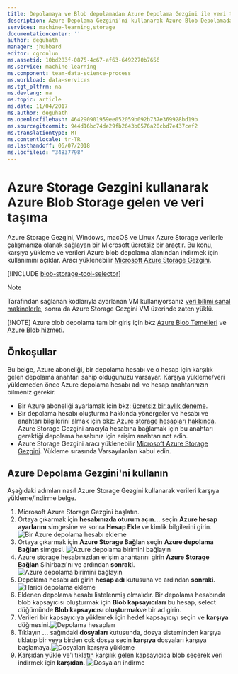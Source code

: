 ```yaml
---
title: Depolamaya ve Blob depolamadan Azure Depolama Gezgini ile veri taşıma | Microsoft Docs
description: Azure Depolama Gezgini’ni kullanarak Azure Blob Depolamadan/Depolamaya Veri Taşıma
services: machine-learning,storage
documentationcenter: ''
author: deguhath
manager: jhubbard
editor: cgronlun
ms.assetid: 10bd283f-0875-4c67-af63-6492270b7656
ms.service: machine-learning
ms.component: team-data-science-process
ms.workload: data-services
ms.tgt_pltfrm: na
ms.devlang: na
ms.topic: article
ms.date: 11/04/2017
ms.author: deguhath
ms.openlocfilehash: 464290901959ee052059b092b737e369928bd19b
ms.sourcegitcommit: 944d16bc74de29fb2643b0576a20cbd7e437cef2
ms.translationtype: MT
ms.contentlocale: tr-TR
ms.lasthandoff: 06/07/2018
ms.locfileid: "34837798"
---
```

# <a name="move-data-to-and-from-azure-blob-storage-using-azure-storage-explorer"></a>Azure Storage Gezgini kullanarak Azure Blob Storage gelen ve veri taşıma
Azure Storage Gezgini, Windows, macOS ve Linux Azure Storage verilerle çalışmanıza olanak sağlayan bir Microsoft ücretsiz bir araçtır. Bu konu, karşıya yükleme ve verileri Azure blob depolama alanından indirmek için kullanımını açıklar. Aracı yüklenebilir [Microsoft Azure Storage Gezgini](http://storageexplorer.com/).

[!INCLUDE [blob-storage-tool-selector](../../../includes/machine-learning-blob-storage-tool-selector.md)]

> [!NOTE]
> Tarafından sağlanan kodlarıyla ayarlanan VM kullanıyorsanız [veri bilimi sanal makinelerle](virtual-machines.md), sonra da Azure Storage Gezgini VM üzerinde zaten yüklü.
> 
> [!NOTE]
> Azure blob depolama tam bir giriş için bkz [Azure Blob Temelleri](../../storage/blobs/storage-dotnet-how-to-use-blobs.md) ve [Azure Blob hizmeti](https://msdn.microsoft.com/library/azure/dd179376.aspx).   
> 
> 

## <a name="prerequisites"></a>Önkoşullar
Bu belge, Azure aboneliği, bir depolama hesabı ve o hesap için karşılık gelen depolama anahtarı sahip olduğunuzu varsayar. Karşıya yükleme/veri yüklemeden önce Azure depolama hesabı adı ve hesap anahtarınızın bilmeniz gerekir. 

* Bir Azure aboneliği ayarlamak için bkz: [ücretsiz bir aylık deneme](https://azure.microsoft.com/pricing/free-trial/).
* Bir depolama hesabı oluşturma hakkında yönergeler ve hesabı ve anahtarı bilgilerini almak için bkz: [Azure storage hesapları hakkında](../../storage/common/storage-create-storage-account.md). Azure Storage Gezgini aracıyla hesabına bağlamak için bu anahtarı gerektiği depolama hesabınız için erişim anahtarı not edin.
* Azure Storage Gezgini aracı yüklenebilir [Microsoft Azure Storage Gezgini](http://storageexplorer.com/). Yükleme sırasında Varsayılanları kabul edin.

<a id="explorer"></a>

## <a name="use-azure-storage-explorer"></a>Azure Depolama Gezgini'ni kullanın
Aşağıdaki adımları nasıl Azure Storage Gezgini kullanarak verileri karşıya yükleme/indirme belge. 

1. Microsoft Azure Storage Gezgini başlatın.
2. Ortaya çıkarmak için **hesabınızda oturum açın...**  seçin **Azure hesap ayarlarını** simgesine ve sonra **Hesap Ekle** ve kimlik bilgilerini girin. ![Bir Azure depolama hesabı ekleme](./media/move-data-to-azure-blob-using-azure-storage-explorer/add-an-azure-store-account.png)
3. Ortaya çıkarmak için **Azure Storage Bağlan** seçin **Azure depolama Bağlan** simgesi. ![Azure depolama birimini bağlayın](./media/move-data-to-azure-blob-using-azure-storage-explorer/connect-to-azure-storage-1.png)
4. Azure storage hesabınızdan erişim anahtarını girin **Azure Storage Bağlan** Sihirbazı'nı ve ardından **sonraki**. ![Azure depolama birimini bağlayın](./media/move-data-to-azure-blob-using-azure-storage-explorer/connect-to-azure-storage-2.png)
5. Depolama hesabı adı girin **hesap adı** kutusuna ve ardından **sonraki**. ![Harici depolama ekleme](./media/move-data-to-azure-blob-using-azure-storage-explorer/attach-external-storage.png)
6. Eklenen depolama hesabı listelenmiş olmalıdır. Bir depolama hesabında blob kapsayıcısı oluşturmak için **Blob kapsayıcıları** bu hesap, select düğümünde **Blob kapsayıcısı oluşturmak**ve bir ad girin.
7. Verileri bir kapsayıcıya yüklemek için hedef kapsayıcıyı seçin ve **karşıya** düğmesini.![ Depolama hesapları](./media/move-data-to-azure-blob-using-azure-storage-explorer/storage-accounts.png)
8. Tıklayın **...**  sağındaki **dosyaları** kutusunda, dosya sisteminden karşıya tıklatıp bir veya birden çok dosya seçin **karşıya** dosyaları karşıya başlamaya.![ Dosyaları karşıya yükleme](./media/move-data-to-azure-blob-using-azure-storage-explorer/upload-files-to-blob.png)
9. Karşıdan yükle ve'ı tıklatın karşılık gelen kapsayıcıda blob seçerek veri indirmek için **karşıdan**. ![Dosyaları indirme](./media/move-data-to-azure-blob-using-azure-storage-explorer/download-files-from-blob.png)


